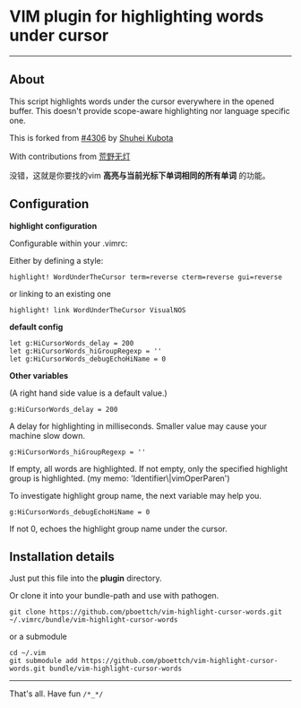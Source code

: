 # VIM plugin for highlighting words under cursor

----------

## About

This script highlights words under the cursor everywhere in the opened buffer. This doesn't provide scope-aware highlighting nor language specific one.

This is forked from [#4306](http://www.vim.org/scripts/script.php?script_id=4306 "http://www.vim.org/scripts/script.php?script_id=4306") by [Shuhei Kubota](http://www.vim.org/account/profile.php?user_id=7032 "Shuhei Kubota")

With contributions from [荒野无灯](http://ihacklog.com "荒野无灯@iHacklog")

没错，这就是你要找的vim **高亮与当前光标下单词相同的所有单词** 的功能。

## Configuration

**highlight configuration**

Configurable within your .vimrc:

Either by defining a style:

	highlight! WordUnderTheCursor term=reverse cterm=reverse gui=reverse

or linking to an existing one

	highlight! link WordUnderTheCursor VisualNOS

**default config**

	let g:HiCursorWords_delay = 200
	let g:HiCursorWords_hiGroupRegexp = ''
	let g:HiCursorWords_debugEchoHiName = 0

**Other variables**

(A right hand side value is a default value.)

	g:HiCursorWords_delay = 200

A delay for highlighting in milliseconds.
Smaller value may cause your machine slow down.

	g:HiCursorWords_hiGroupRegexp = ''

If empty, all words are highlighted.
If not empty, only the specified highlight group is highlighted.
(my memo: 'Identifier\\\|vimOperParen')

To investigate highlight group name, the next variable may help you.

	g:HiCursorWords_debugEchoHiName = 0

If not 0, echoes the highlight group name under the cursor.


## Installation details

Just put this file into the **plugin** directory.

Or clone it into your bundle-path and use with pathogen.

    git clone https://github.com/pboettch/vim-highlight-cursor-words.git ~/.vimrc/bundle/vim-highlight-cursor-words

or a submodule

    cd ~/.vim
    git submodule add https://github.com/pboettch/vim-highlight-cursor-words.git bundle/vim-highlight-cursor-words

----------

That's all. Have fun `/*_*/`
